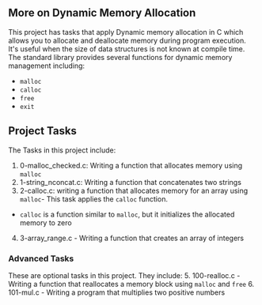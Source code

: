 ## More on Dynamic Memory Allocation
This project has tasks that apply Dynamic memory allocation in C which allows you to allocate and deallocate memory during program execution. 
It's useful when the size of data structures is not known at compile time.
The standard library provides several functions for dynamic memory management including:
* `malloc`
* `calloc`
* `free`
* `exit`

## Project Tasks 
The Tasks in this project include:

1. 0-malloc_checked.c: Writing a function that allocates memory using `malloc`
2. 1-string_nconcat.c: Writing a function that concatenates two strings
3. 2-calloc.c: writing a function that allocates memory for an array using `malloc`- This task applies the `calloc` function. 
* `calloc` is a function similar to `malloc`, but it initializes the allocated memory to zero
4. 3-array_range.c - Writing a function that creates an array of integers

### Advanced Tasks
These are optional tasks in this project. They include:
5. 100-realloc.c - Writing a function that reallocates a memory block using `malloc` and `free`
6. 101-mul.c - Writing a program that multiplies two positive numbers
